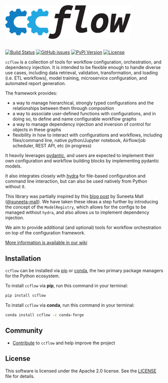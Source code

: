 <a href="https://github.com/point72/ccflow">
  <picture>
    <source media="(prefers-color-scheme: dark)" srcset="https://github.com/point72/ccflow/raw/main/docs/img/dark.png?raw=true">
    <img alt="ccflow logo, 'ccflow' with letters in color" src="https://github.com/point72/ccflow/raw/main/docs/img/light.png?raw=true" width="400">
  </picture>
</a>

<br/>
<br/>

[![Build Status](https://github.com/Point72/ccflow/actions/workflows/build.yml/badge.svg?branch=main&event=push)](https://github.com/Point72/ccflow/actions/workflows/build.yml)
[![GitHub issues](https://img.shields.io/github/issues/point72/ccflow.svg)](https://github.com/point72/ccflow/issues)
[![PyPI Version](https://img.shields.io/pypi/v/ccflow.svg)](https://pypi.python.org/pypi/ccflow)
[![License](https://img.shields.io/pypi/l/ccflow.svg)](https://github.com/Point72/ccflow/blob/main/LICENSE)

`ccflow` is a collection of tools for workflow configuration, orchestration, and dependency injection.
It is intended to be flexible enough to handle diverse use cases, including data retrieval, validation, transformation, and loading (i.e. ETL workflows), model training, microservice configuration, and automated report generation.

The framework provides:

- a way to manage hierarchical, strongly typed configurations and the relationships between them through composition
- a way to associate user-defined functions with configurations, and in doing so, to define and name configurable workflow graphs
- a way to manage dependency injection and inversion of control for objects in these graphs
- flexibility in how to interact with configurations and workflows, including files/command line, native python/Jupyter notebook, Airflow/job scheduler, REST API, etc (in progress)

It heavily leverages [pydantic](https://docs.pydantic.dev/latest/), and users are expected to implement their own configuration and workflow building blocks by implementing pydantic models.

It also integrates closely with [hydra](https://hydra.cc/) for file-based configuration and command line interaction, but can also be used natively from Python without it.

This library was partially inspired by this [blog post](https://towardsdatascience.com/configuration-management-for-model-training-experiments-using-pydantic-and-hydra-d14a6ae84c13) by Suneeta Mall ([@suneeta-mall](https://github.com/suneeta-mall)).
We have taken these ideas a step further by introducing the concept of the `ModelRegistry`, which allows for the configs to be managed without `hydra`, and also allows us to implement dependency injection.

We aim to provide additional (and optional) tools for workflow orchestration on top of the configuration framework.

[More information is available in our wiki](https://github.com/Point72/ccflow/wiki)

## Installation

`ccflow` can be installed via [pip](https://pip.pypa.io) or [conda](https://docs.conda.io/en/latest/), the two primary package managers for the Python ecosystem.

To install `ccflow` via **pip**, run this command in your terminal:

```bash
pip install ccflow
```

To install `ccflow` via **conda**, run this command in your terminal:

```bash
conda install ccflow -c conda-forge
```

## Community

- [Contribute](https://github.com/Point72/ccflow/wiki/Contribute) to `ccflow` and help improve the project

## License

This software is licensed under the Apache 2.0 license. See the [LICENSE](https://github.com/Point72/ccflow/blob/main/LICENSE) file for details.
